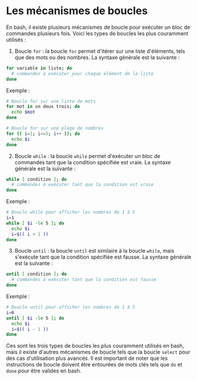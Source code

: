 # Les mécanismes de boucles

En bash, il existe plusieurs mécanismes de boucle pour exécuter un bloc de commandes plusieurs fois. Voici les types de boucles les plus couramment utilisés :

1. Boucle `for` : la boucle `for` permet d'itérer sur une liste d'éléments, tels que des mots ou des nombres. La syntaxe générale est la suivante :

```bash
for variable in liste; do
  # commandes à exécuter pour chaque élément de la liste
done
```

Exemple :

```bash
# Boucle for sur une liste de mots
for mot in un deux trois; do
  echo $mot
done

# Boucle for sur une plage de nombres
for (( i=1; i<=5; i++ )); do
  echo $i
done
```

2. Boucle `while` : la boucle `while` permet d'exécuter un bloc de commandes tant que la condition spécifiée est vraie. La syntaxe générale est la suivante :

```bash
while [ condition ]; do
  # commandes à exécuter tant que la condition est vraie
done
```

Exemple :

```bash
# Boucle while pour afficher les nombres de 1 à 5
i=1
while [ $i -le 5 ]; do
  echo $i
  i=$(( i + 1 ))
done
```

3. Boucle `until` : la boucle `until` est similaire à la boucle `while`, mais s'exécute tant que la condition spécifiée est fausse. La syntaxe générale est la suivante :

```bash
until [ condition ]; do
  # commandes à exécuter tant que la condition est fausse
done
```

Exemple :

```bash
# Boucle until pour afficher les nombres de 1 à 5
i=6
until [ $i -le 5 ]; do
  echo $i
  i=$(( i - 1 ))
done
```

Ces sont les trois types de boucles les plus couramment utilisés en bash, mais il existe d'autres mécanismes de boucle tels que la boucle `select` pour des cas d'utilisation plus avancés. Il est important de noter que les instructions de boucle doivent être entourées de mots clés tels que `do` et `done` pour être valides en bash.
